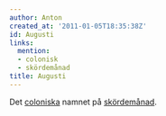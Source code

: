 ```yaml
---
author: Anton
created_at: '2011-01-05T18:35:38Z'
id: Augusti
links:
  mention:
  - colonisk
  - skördemånad
title: Augusti
---
```


Det [coloniska] namnet på [skördemånad].

  [coloniska]: colonisk
  [skördemånad]: skördemånad
